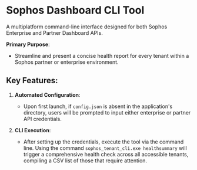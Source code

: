 # Sophos Dashboard CLI Tool
A multiplatform command-line interface designed for both Sophos Enterprise and Partner Dashboard APIs.

**Primary Purpose**: 
- Streamline and present a concise health report for every tenant within a Sophos partner or enterprise environment.

## Key Features:

1. **Automated Configuration**: 
   - Upon first launch, if `config.json` is absent in the application's directory, users will be prompted to input either enterprise or partner API credentials.
   
2. **CLI Execution**: 
   - After setting up the credentials, execute the tool via the command line. Using the command `sophos_tenant_cli.exe healthsummary` will trigger a comprehensive health check across all accessible tenants, compiling a CSV list of those that require attention.
